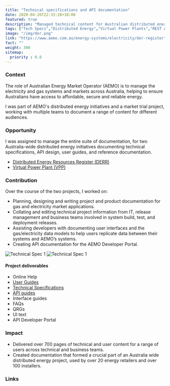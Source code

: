 ```yaml
---
title: "Technical specifications and API documentation"
date: 2020-04-26T22:33:28+10:00
featured: true
description: "Managed technical content for Australian distributed energy initiatives. Documented technical specifications, API design docs, user guides, and reference information."
tags: ["Tech Specs","Distributed Energy","Virtual Power Plants","REST API","Market Portals","Developer Portal"]
image: "/img/der.png"
link: "https://www.aemo.com.au/energy-systems/electricity/der-register"
fact: ""
weight: 300
sitemap:
  priority : 0.8
---
```


### Context

The role of Australian Energy Market Operator (AEMO) is to manage the electricity and gas systems and markets across Australia, helping to ensure Australians have access to affordable, secure and reliable energy.

I was part of AEMO's distributed energy initiatives and a market trial project, working with multiple teams to document a range of content for different audiences.

### Opportunity

I was assigned to manage the entire suite of documentation, for two Australia-wide distributed energy initiatives documenting technical specifications, API design, user guides, and reference documentation.

- [Distributed Energy Resources Register (DERR)](https://www.aemo.com.au/energy-systems/electricity/der-register)
- [Virtual Power Plant (VPP)](https://www.aemo.com.au/initiatives/major-programs/nem-distributed-energy-resources-der-program/pilots-and-trials/virtual-power-plant-vpp-demonstrations)

### Contribution

Over the course of the two projects, I worked on:

- Planning, designing and writing project and product documentation for gas and electricity market applications.
- Collating and editing technical project information from IT, release management and business teams involved in system build, test, and deployment releases.
- Assisting developers with documenting user interfaces and the gas/electricity data models to help users replicate data between their systems and AEMO’s systems.
- Creating API documentation for the AEMO Developer Portal.

![Technical Spec 1](/img/TS1.png)
![Technical Spec 1](/img/TS2.png)

#### Project deliverables

- Online Help
- [User Guides](https://www.aemo.com.au/-/media/files/electricity/nem/it-systems-and-change/2020/guide-to-der-register-b2b-portal.pdf)
- [Technical Specifications](https://www.aemo.com.au/-/media/files/electricity/nem/it-systems-and-change/2020/der-register-release-schedule-and-technical-specification.pdf?la=en)
- [API guides](https://www.aemo.com.au/-/media/files/electricity/nem/it-systems-and-change/2020/guide-to-derr-apis.pdf?la=en)
- Interface guides
- FAQs
- QRGs
- UI text
- API Developer Portal

### Impact

- Delivered over 700 pages of technical and user content for a range of users across technical and business teams.
- Created documentation that formed a crucial part of an Australia wide distributed energy project, used by over 20 energy retailers and over 100 installers.

### Links
